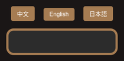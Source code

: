 <html lang="zh-Hant">
<head>
  <meta charset="UTF-8" />
  <meta name="viewport" content="width=device-width, initial-scale=1.0"/>
  <title>飯店QA</title>
  <style>
    html, body {
      margin: 0; padding: 0;
      background-color: #1a1616;
      font-family: 'Segoe UI', Tahoma, Geneva, Verdana, sans-serif;
      display: flex; flex-direction: column; align-items: center;
      height: 100vh;
    }
    .lang-switcher {
      margin: 20px;
    }
    .lang-switcher button {
      margin: 0 10px;
      padding: 8px 16px;
      font-size: 1rem;
      border: none;
      border-radius: 5px;
      cursor: pointer;
      background-color: #a67c52;
      color: white;
      transition: background-color 0.3s;
    }
    .lang-switcher button:hover {
      background-color: #8b653f;
    }
    .qa-container {
      background-color: #2c2c2c;
      border: 6px solid #a67c52;
      border-radius: 20px;
      padding: 30px 25px;
      width: 90%;
      max-width: 1000px;
      box-sizing: border-box;
      overflow-y: auto;
      max-height: 85vh;
      -webkit-overflow-scrolling: touch;
    }
    .qa-item {
      margin-bottom: 20px;
    }
    .question {
      cursor: pointer;
      font-size: 1.5rem;
      color: #FFC107;
      margin-bottom: 8px;
      display: flex;
      justify-content: space-between;
      align-items: center;
      background-color: #444;
      padding: 12px 16px;
      border-radius: 10px;
      user-select: none;
      transition: background-color 0.3s;
    }
    .question:hover {
      background-color: #555;
    }
    .arrow {
      font-size: 1.2rem;
      color: #FFC107;
    }
    .answer {
      max-height: 0;
      overflow: hidden;
      transition: max-height 0.4s ease, padding 0.3s ease;
      font-size: 1.1rem;
      color: #fff;
      background-color: #3a3a3a;
      border-radius: 8px;
      padding: 0 16px;
      line-height: 1.6;
    }
    .answer.open {
      max-height: 800px;
      padding: 15px 16px;
    }
    a {
      color: #00d4ff;
      text-decoration: underline;
    }
    @media (max-width: 600px) {
      .question {
        font-size: 1.1rem;
        padding: 8px 12px;
      }
      .answer {
        font-size: 1rem;
      }
    }
  </style>
</head>
<body>
  <div class="lang-switcher">
    <button onclick="switchLang('zh')">中文</button>
    <button onclick="switchLang('en')">English</button>
    <button onclick="switchLang('ja')">日本語</button>
  </div>

  <div class="qa-container" id="qa"></div>

  <script>
    const qaData = {
      zh: [
        {
          q: "飯店周邊是否有夜市？",
          a: `▪ 每日：城隍廟夜市：<a href="https://www.google.com/maps?q=新竹市城隍廟夜市" target="_blank">地圖</a><br>
           ▪ 週二、週四：新竹後站夜市：<a href="https://www.google.com/maps?q=新竹後站夜市" target="_blank">地圖</a><br>
          ▪ 週三、週五：樹林頭夜市：<a href="https://www.google.com/maps?q=樹林頭夜市" target="_blank">地圖</a>`

        },
        {
          q: "有哪些古蹟與觀光景點？",
          a: `
▪ 新竹州圖書館：<a href="https://maps.example.com/library" target="_blank">地圖</a><br>
▪ 東門迎曦門：<a href="https://maps.example.com/eastgate" target="_blank">地圖</a><br>
▪ 辛志平校長故居：<a href="https://maps.example.com/principalhouse" target="_blank">地圖</a><br>
▪ 新竹市影像博物館：<a href="https://maps.example.com/museum" target="_blank">地圖</a><br>
▪ 新竹市美術館：<a href="https://maps.example.com/artmuseum" target="_blank">地圖</a><br>
▪ 東門市場：<a href="https://maps.example.com/eastmarket" target="_blank">地圖</a><br>
▪ 新竹市政府：<a href="https://maps.example.com/cityhall" target="_blank">地圖</a><br>
▪ 新竹市消防博物館：<a href="https://maps.example.com/firemuseum" target="_blank">地圖</a><br>
▪ 新竹動物園：<a href="https://maps.example.com/zoo" target="_blank">地圖</a><br>
▪ 新竹公園：<a href="https://maps.example.com/park" target="_blank">地圖</a>`
        },
        {
          q: "有哪些宮廟？",
          a: `
▪ 東寧宮：<a href="https://maps.example.com/dongning" target="_blank">地圖</a><br>
▪ 新竹都城隍廟：<a href="https://maps.example.com/citygod" target="_blank">地圖</a><br>
▪ 新竹長和宮：<a href="https://maps.example.com/changhe" target="_blank">地圖</a><br>
▪ 關帝廟：<a href="https://maps.example.com/guandi" target="_blank">地圖</a>`
        },
        {
          q: "附近有哪裡可以購物？",
          a: `
▪ 巨城購物中心：<a href="https://maps.example.com/bigcity" target="_blank">地圖</a><br>
▪ 新竹大遠百：<a href="https://maps.example.com/farcity" target="_blank">地圖</a>`
        },
        {
          q: "Ubike在哪裡？",
          a: `
▪ 新竹市政府Ubike站：<a href="https://maps.example.com/ubike" target="_blank">地圖</a>`
        },
        {
          q: "早餐推薦？",
          a: `
▪ 古拉爵早餐：<a href="https://maps.example.com/breakfast1" target="_blank">地圖</a><br>
▪ 山東早點：<a href="https://maps.example.com/breakfast2" target="_blank">地圖</a><br>
▪ 星巴克-新竹州圖門市：<a href="https://maps.example.com/starbucks" target="_blank">地圖</a>`
        },
        {
          q: "咖啡和下午茶推薦？",
          a: `
▪ 星巴克-新竹州圖門市：<a href="https://maps.example.com/starbucks" target="_blank">地圖</a><br>
▪ 九幕咖啡：<a href="https://maps.example.com/coffee1" target="_blank">地圖</a><br>
▪ 饅饅好食：<a href="https://maps.example.com/coffee2" target="_blank">地圖</a><br>
▪ 一百種味道(三民店)：<a href="https://maps.example.com/coffee3" target="_blank">地圖</a><br>
▪ 夏.咖啡：<a href="https://maps.example.com/coffee4" target="_blank">地圖</a><br>
▪ Float Dept.微生咖啡：<a href="https://maps.example.com/coffee5" target="_blank">地圖</a>`
        },
        {
          q: "中式餐廳推薦？",
          a: `
▪ 菜園上海餐廳：<a href="https://maps.example.com/chinese1" target="_blank">地圖</a><br>
▪ 享鴨烤鴨：<a href="https://maps.example.com/chinese2" target="_blank">地圖</a><br>
▪ 西市汕頭館：<a href="https://maps.example.com/chinese3" target="_blank">地圖</a><br>
▪ 新橋弄堂：<a href="https://maps.example.com/chinese4" target="_blank">地圖</a>`
        },
        {
          q: "西式餐廳推薦？",
          a: `
▪ 冪2 La Miette Kitchen：<a href="https://maps.example.com/western1" target="_blank">地圖</a><br>
▪ TABLE JOE 喬桌子廚房：<a href="https://maps.example.com/western2" target="_blank">地圖</a><br>
▪ 史坦利美式牛排：<a href="https://maps.example.com/western3" target="_blank">地圖</a><br>
▪ 金色三麥 新竹巨城店PARK15：<a href="https://maps.example.com/western4" target="_blank">地圖</a>`
        },
        {
          q: "日式餐廳推薦？",
          a: `
▪ 柚子：<a href="https://maps.example.com/japanese1" target="_blank">地圖</a><br>
▪ 皿富器食 minfood：<a href="https://maps.example.com/japanese2" target="_blank">地圖</a><br>
▪ 橋燒肉府後店：<a href="https://maps.example.com/japanese3" target="_blank">地圖</a><br>
▪ 私嚐串燒：<a href="https://maps.example.com/japanese4" target="_blank">地圖</a><br>
▪ 大阪燒肉 燒魂Yakikon：<a href="https://maps.example.com/japanese5" target="_blank">地圖</a>`
        },
        {
          q: "素食餐廳推薦？",
          a: `
▪ 活原素Ｖ：<a href="https://maps.example.com/vegan1" target="_blank">地圖</a><br>
▪ 籽田野菜屋：<a href="https://maps.example.com/vegan2" target="_blank">地圖</a><br>
▪ 井家：<a href="https://maps.example.com/vegan3" target="_blank">地圖</a><br>
▪ 井町日式蔬食料理(大同店)：<a href="https://maps.example.com/vegan4" target="_blank">地圖</a><br>
▪ 八二親食-三民店：<a href="https://maps.example.com/vegan5" target="_blank">地圖</a>`
        },
        {
          q: "印度及異國料理推薦？",
          a: `
▪ 點22港式點心：<a href="https://maps.example.com/foreign1" target="_blank">地圖</a><br>
▪ 蘇丹土耳其廚房：<a href="https://maps.example.com/foreign2" target="_blank">地圖</a><br>
▪ 達達印度料理：<a href="https://maps.example.com/foreign3" target="_blank">地圖</a><br>
▪ MAS India Restaurant 媽媽印度料理：<a href="https://maps.example.com/foreign4" target="_blank">地圖</a>`
        },
        {
          q: "牛肉麵推薦？",
          a: `
▪ 段純貞牛肉麵：<a href="https://maps.example.com/beefnoodle1" target="_blank">地圖</a><br>
▪ 熊川牛肉麵：<a href="https://maps.example.com/beefnoodle2" target="_blank">地圖</a><br>
▪ 璽子牛肉麵（博愛店）：<a href="https://maps.example.com/beefnoodle3" target="_blank">地圖</a><br>
▪ 貳壹村精緻麵點：<a href="https://maps.example.com/beefnoodle4" target="_blank">地圖</a>`
        },
        {
          q: "推薦小吃？",
          a: `
▪ 喜劇收場(漢堡)：<a href="https://maps.example.com/snack1" target="_blank">地圖</a><br>
▪ 戲棚下Under Six Pound炸雞：<a href="https://maps.example.com/snack2" target="_blank">地圖</a><br>
▪ 覓雪Mixshare手作雪花冰：<a href="https://maps.example.com/snack3" target="_blank">地圖</a>`
        },
        {
          q: "伴手禮推薦？",
          a: `
▪ 福源花生醬：<a href="https://maps.example.com/gift1" target="_blank">地圖</a><br>
▪ 新復珍：<a href="https://maps.example.com/gift2" target="_blank">地圖</a><br>
▪ 淵明餅舖：<a href="https://maps.example.com/gift3" target="_blank">地圖</a><br>
▪ 進益貢丸：<a href="https://maps.example.com/gift4" target="_blank">地圖</a><br>
▪ 海瑞貢丸：<a href="https://maps.example.com/gift5" target="_blank">地圖</a>`
        }
      ],
      en: [
        {
          q: "Are there any night markets near the hotel?",
          a:  `▪ Daily – Chenghuang Temple Night Market – <a href="https://www.google.com/maps?q=新竹市城隍廟夜市" target="_blank">Map</a><br>
           ▪ Tue & Thu – Hsinchu Back Station Night Market: <a href="https://www.google.com/maps?q=新竹後站夜市"  target="_blank">Map</a><br>
          ▪ Wed & Fri – Shulintou Night Market: <a href="https://www.google.com/maps?q=樹林頭夜市" target="_blank">Map</a>`

        },
        {
          q: "What historic sites and attractions are nearby?",
          a: `
▪ Hsinchu State Library: <a href="https://maps.example.com/library" target="_blank">Map</a><br>
▪ East Gate Yingxi Gate: <a href="https://maps.example.com/eastgate" target="_blank">Map</a><br>
▪ Principal Xin Zhiping's Former Residence: <a href="https://maps.example.com/principalhouse" target="_blank">Map</a><br>
▪ Hsinchu Image Museum: <a href="https://maps.example.com/museum" target="_blank">Map</a><br>
▪ Hsinchu Art Museum: <a href="https://maps.example.com/artmuseum" target="_blank">Map</a><br>
▪ East Gate Market: <a href="https://maps.example.com/eastmarket" target="_blank">Map</a><br>
▪ Hsinchu City Hall: <a href="https://maps.example.com/cityhall" target="_blank">Map</a><br>
▪ Hsinchu Fire Museum: <a href="https://maps.example.com/firemuseum" target="_blank">Map</a><br>
▪ Hsinchu Zoo: <a href="https://maps.example.com/zoo" target="_blank">Map</a><br>
▪ Hsinchu Park: <a href="https://maps.example.com/park" target="_blank">Map</a>`
        },
        {
          q: "What temples are nearby?",
          a: `
▪ Dongning Temple: <a href="https://maps.example.com/dongning" target="_blank">Map</a><br>
▪ Hsinchu City God Temple: <a href="https://maps.example.com/citygod" target="_blank">Map</a><br>
▪ Changhe Temple: <a href="https://maps.example.com/changhe" target="_blank">Map</a><br>
▪ Guandi Temple: <a href="https://maps.example.com/guandi" target="_blank">Map</a>`
        },
        {
          q: "Where can I shop nearby?",
          a: `
▪ Big City Shopping Center: <a href="https://maps.example.com/bigcity" target="_blank">Map</a><br>
▪ Far Eastern Department Store Hsinchu: <a href="https://maps.example.com/farcity" target="_blank">Map</a>`
        },
        {
          q: "Where is the Ubike station?",
          a: `
▪ Hsinchu City Hall Ubike Station: <a href="https://maps.example.com/ubike" target="_blank">Map</a>`
        },
        {
          q: "Where can I have breakfast?",
          a: `
▪ Garlic & Jazz Breakfast: <a href="https://maps.example.com/breakfast1" target="_blank">Map</a><br>
▪ Shandong Breakfast: <a href="https://maps.example.com/breakfast2" target="_blank">Map</a><br>
▪ Starbucks - Hsinchu State Library Store: <a href="https://maps.example.com/starbucks" target="_blank">Map</a>`
        },
        {
          q: "Coffee and afternoon tea recommendations?",
          a: `
▪ Starbucks - Hsinchu State Library Store: <a href="https://maps.example.com/starbucks" target="_blank">Map</a><br>
▪ Jiumu Coffee: <a href="https://maps.example.com/coffee1" target="_blank">Map</a><br>
▪ Manman Delicious: <a href="https://maps.example.com/coffee2" target="_blank">Map</a><br>
▪ Hundred Flavors (Sanmin Store): <a href="https://maps.example.com/coffee3" target="_blank">Map</a><br>
▪ Summer Coffee: <a href="https://maps.example.com/coffee4" target="_blank">Map</a><br>
▪ Float Dept. Micro Roastery: <a href="https://maps.example.com/coffee5" target="_blank">Map</a>`
        },
        {
          q: "Chinese restaurant recommendations?",
          a: `
▪ Vegetable Garden Shanghai Restaurant: <a href="https://maps.example.com/chinese1" target="_blank">Map</a><br>
▪ Enjoy Duck Roasted Duck: <a href="https://maps.example.com/chinese2" target="_blank">Map</a><br>
▪ Xishi Shantou Restaurant: <a href="https://maps.example.com/chinese3" target="_blank">Map</a><br>
▪ New Bridge Alley: <a href="https://maps.example.com/chinese4" target="_blank">Map</a>`
        },
        {
          q: "Western restaurant recommendations?",
          a: `
▪ La Miette Kitchen: <a href="https://maps.example.com/western1" target="_blank">Map</a><br>
▪ TABLE JOE Kitchen: <a href="https://maps.example.com/western2" target="_blank">Map</a><br>
▪ Stanley American Steakhouse: <a href="https://maps.example.com/western3" target="_blank">Map</a><br>
▪ Jinse Sanmai Park15, Hsinchu Big City: <a href="https://maps.example.com/western4" target="_blank">Map</a>`
        },
        {
          q: "Japanese restaurant recommendations?",
          a: `
▪ Yuzu: <a href="https://maps.example.com/japanese1" target="_blank">Map</a><br>
▪ Minfood: <a href="https://maps.example.com/japanese2" target="_blank">Map</a><br>
▪ Bridge Yakiniku Rear Store: <a href="https://maps.example.com/japanese3" target="_blank">Map</a><br>
▪ Private Taste Skewers: <a href="https://maps.example.com/japanese4" target="_blank">Map</a><br>
▪ Osaka Yakiniku Yakikon: <a href="https://maps.example.com/japanese5" target="_blank">Map</a>`
        },
        {
          q: "Vegetarian restaurant recommendations?",
          a: `
▪ Huoyuan Vegan V: <a href="https://maps.example.com/vegan1" target="_blank">Map</a><br>
▪ Zitian Vegetable House: <a href="https://maps.example.com/vegan2" target="_blank">Map</a><br>
▪ Jingjia: <a href="https://maps.example.com/vegan3" target="_blank">Map</a><br>
▪ Jingmachi Japanese Vegetarian (Datong Store): <a href="https://maps.example.com/vegan4" target="_blank">Map</a><br>
▪ 82 Qin Shi - Sanmin Store: <a href="https://maps.example.com/vegan5" target="_blank">Map</a>`
        },
        {
          q: "Indian and international cuisine recommendations?",
          a: `
▪ Dim 22 Hong Kong Dim Sum: <a href="https://maps.example.com/foreign1" target="_blank">Map</a><br>
▪ Sultan Turkish Kitchen: <a href="https://maps.example.com/foreign2" target="_blank">Map</a><br>
▪ Dada Indian Cuisine: <a href="https://maps.example.com/foreign3" target="_blank">Map</a><br>
▪ MAS India Restaurant: <a href="https://maps.example.com/foreign4" target="_blank">Map</a>`
        },
        {
          q: "Beef noodle recommendations?",
          a: `
▪ Duan Chun Zhen Beef Noodles: <a href="https://maps.example.com/beefnoodle1" target="_blank">Map</a><br>
▪ Xiongchuan Beef Noodles: <a href="https://maps.example.com/beefnoodle2" target="_blank">Map</a><br>
▪ Xi Zi Beef Noodles (Bo’ai Store): <a href="https://maps.example.com/beefnoodle3" target="_blank">Map</a><br>
▪ Er Yi Cun Exquisite Noodles: <a href="https://maps.example.com/beefnoodle4" target="_blank">Map</a>`
        },
        {
          q: "Snack recommendations?",
          a: `
▪ Comedy Ending (Burger): <a href="https://maps.example.com/snack1" target="_blank">Map</a><br>
▪ Under Six Pound Fried Chicken: <a href="https://maps.example.com/snack2" target="_blank">Map</a><br>
▪ Mixshare Handmade Shaved Ice: <a href="https://maps.example.com/snack3" target="_blank">Map</a>`
        },
        {
          q: "Souvenir recommendations?",
          a: `
▪ Fuyuan Peanut Butter: <a href="https://maps.example.com/gift1" target="_blank">Map</a><br>
▪ Xin Fuzhen: <a href="https://maps.example.com/gift2" target="_blank">Map</a><br>
▪ Yuanming Bakery: <a href="https://maps.example.com/gift3" target="_blank">Map</a><br>
▪ Jinyi Meatballs: <a href="https://maps.example.com/gift4" target="_blank">Map</a><br>
▪ Hairui Meatballs: <a href="https://maps.example.com/gift5" target="_blank">Map</a>`
        }
      ],
      ja: [
        {
          q: "ホテルの周辺に夜市はありますか？",
          a: `▪ 毎日・城隍廟夜市（チョンホアンミャオ夜市）– <a href="https://www.google.com/maps?q=新竹市城隍廟夜市"  target="_blank">地図</a><br>
          ▪ 火・木：新竹後駅夜市 – <a href="https://www.google.com/maps?q=新竹後站夜市"  target="_blank">地図</a><br>
          ▪ 水・金：樹林頭夜市 – <a href="https://www.google.com/maps?q=樹林頭夜市"  target="_blank">地図</a>`

        },
        {
          q: "歴史的建造物と観光スポットは？",
          a: `
▪ 新竹州図書館：<a href="https://maps.example.com/library" target="_blank">地図</a><br>
▪ 東門迎曦門：<a href="https://maps.example.com/eastgate" target="_blank">地図</a><br>
▪ 辛志平校長旧宅：<a href="https://maps.example.com/principalhouse" target="_blank">地図</a><br>
▪ 新竹市映像博物館：<a href="https://maps.example.com/museum" target="_blank">地図</a><br>
▪ 新竹市美術館：<a href="https://maps.example.com/artmuseum" target="_blank">地図</a><br>
▪ 東門市場：<a href="https://maps.example.com/eastmarket" target="_blank">地図</a><br>
▪ 新竹市政府：<a href="https://maps.example.com/cityhall" target="_blank">地図</a><br>
▪ 新竹市消防博物館：<a href="https://maps.example.com/firemuseum" target="_blank">地図</a><br>
▪ 新竹動物園：<a href="https://maps.example.com/zoo" target="_blank">地図</a><br>
▪ 新竹公園：<a href="https://maps.example.com/park" target="_blank">地図</a>`
        },
        {
          q: "近くの宮廟は？",
          a: `
▪ 東寧宮：<a href="https://maps.example.com/dongning" target="_blank">地図</a><br>
▪ 新竹都城隍廟：<a href="https://maps.example.com/citygod" target="_blank">地図</a><br>
▪ 新竹長和宮：<a href="https://maps.example.com/changhe" target="_blank">地図</a><br>
▪ 関帝廟：<a href="https://maps.example.com/guandi" target="_blank">地図</a>`
        },
        {
          q: "ショッピングはどこでできますか？",
          a: `
▪ 巨城ショッピングセンター：<a href="https://maps.example.com/bigcity" target="_blank">地図</a><br>
▪ 新竹大遠百：<a href="https://maps.example.com/farcity" target="_blank">地図</a>`
        },
        {
          q: "Ubikeの場所は？",
          a: `
▪ 新竹市政府Ubikeステーション：<a href="https://maps.example.com/ubike" target="_blank">地図</a>`
        },
        {
          q: "朝食のおすすめは？",
          a: `
▪ ガーリック＆ジャズ朝食：<a href="https://maps.example.com/breakfast1" target="_blank">地図</a><br>
▪ 山東の朝ごはん：<a href="https://maps.example.com/breakfast2" target="_blank">地図</a><br>
▪ スターバックス - 新竹州図書館店：<a href="https://maps.example.com/starbucks" target="_blank">地図</a>`
        },
        {
          q: "コーヒーとアフタヌーンティーのおすすめは？",
          a: `
▪ スターバックス - 新竹州図書館店：<a href="https://maps.example.com/starbucks" target="_blank">地図</a><br>
▪ 九幕コーヒー：<a href="https://maps.example.com/coffee1" target="_blank">地図</a><br>
▪ 饅饅好食：<a href="https://maps.example.com/coffee2" target="_blank">地図</a><br>
▪ 百の味（三民店）：<a href="https://maps.example.com/coffee3" target="_blank">地図</a><br>
▪ 夏コーヒー：<a href="https://maps.example.com/coffee4" target="_blank">地図</a><br>
▪ Float Dept.微生コーヒー：<a href="https://maps.example.com/coffee5" target="_blank">地図</a>`
        },
        {
          q: "中華料理店のおすすめは？",
          a: `
▪ 菜園上海料理店：<a href="https://maps.example.com/chinese1" target="_blank">地図</a><br>
▪ 享鴨ローストダック：<a href="https://maps.example.com/chinese2" target="_blank">地図</a><br>
▪ 西市汕頭館：<a href="https://maps.example.com/chinese3" target="_blank">地図</a><br>
▪ 新橋弄堂：<a href="https://maps.example.com/chinese4" target="_blank">地図</a>`
        },
        {
          q: "西洋料理店のおすすめは？",
          a: `
▪ 冪2 La Miette キッチン：<a href="https://maps.example.com/western1" target="_blank">地図</a><br>
▪ TABLE JOE キッチン：<a href="https://maps.example.com/western2" target="_blank">地図</a><br>
▪ スタンリーアメリカンステーキハウス：<a href="https://maps.example.com/western3" target="_blank">地図</a><br>
▪ 金色三麥 新竹巨城店 PARK15：<a href="https://maps.example.com/western4" target="_blank">地図</a>`
        },
        {
          q: "和食レストランのおすすめは？",
          a: `
▪ 柚子：<a href="https://maps.example.com/japanese1" target="_blank">地図</a><br>
▪ 皿富器食 minfood：<a href="https://maps.example.com/japanese2" target="_blank">地図</a><br>
▪ 橋焼肉府後店：<a href="https://maps.example.com/japanese3" target="_blank">地図</a><br>
▪ 私嚐串焼：<a href="https://maps.example.com/japanese4" target="_blank">地図</a><br>
▪ 大阪焼肉 燒魂Yakikon：<a href="https://maps.example.com/japanese5" target="_blank">地図</a>`
        },
        {
          q: "ベジタリアンレストランのおすすめは？",
          a: `
▪ 活原素Ｖ：<a href="https://maps.example.com/vegan1" target="_blank">地図</a><br>
▪ 籽田野菜屋：<a href="https://maps.example.com/vegan2" target="_blank">地図</a><br>
▪ 井家：<a href="https://maps.example.com/vegan3" target="_blank">地図</a><br>
▪ 井町日式蔬食料理（大同店）：<a href="https://maps.example.com/vegan4" target="_blank">地図</a><br>
▪ 八二親食-三民店：<a href="https://maps.example.com/vegan5" target="_blank">地図</a>`
        },
        {
          q: "インド料理・エスニック料理のおすすめは？",
          a: `
▪ 点22香港点心：<a href="https://maps.example.com/foreign1" target="_blank">地図</a><br>
▪ スルタン・トルコ料理店：<a href="https://maps.example.com/foreign2" target="_blank">地図</a><br>
▪ ダダ・インド料理：<a href="https://maps.example.com/foreign3" target="_blank">地図</a><br>
▪ MASインドレストラン：<a href="https://maps.example.com/foreign4" target="_blank">地図</a>`
        },
        {
          q: "牛肉麺のおすすめは？",
          a: `
▪ 段純貞牛肉麺：<a href="https://maps.example.com/beefnoodle1" target="_blank">地図</a><br>
▪ 熊川牛肉麺：<a href="https://maps.example.com/beefnoodle2" target="_blank">地図</a><br>
▪ 璽子牛肉麺（博愛店）：<a href="https://maps.example.com/beefnoodle3" target="_blank">地図</a><br>
▪ 貳壹村精緻麺点：<a href="https://maps.example.com/beefnoodle4" target="_blank">地図</a>`
        },
        {
          q: "おすすめの軽食は？",
          a: `
▪ 喜劇終了（バーガー）：<a href="https://maps.example.com/snack1" target="_blank">地図</a><br>
▪ 劇場下アンダーシックスパウンド唐揚げ：<a href="https://maps.example.com/snack2" target="_blank">地図</a><br>
▪ ミックスシェア手作りかき氷：<a href="https://maps.example.com/snack3" target="_blank">地図</a>`
        },
        {
          q: "お土産のおすすめは？",
          a: `
▪ 福源ピーナッツバター：<a href="https://maps.example.com/gift1" target="_blank">地図</a><br>
▪ 新復珍：<a href="https://maps.example.com/gift2" target="_blank">地図</a><br>
▪ 淵明餅舗：<a href="https://maps.example.com/gift3" target="_blank">地図</a><br>
▪ 進益貢丸：<a href="https://maps.example.com/gift4" target="_blank">地図</a><br>
▪ 海瑞貢丸：<a href="https://maps.example.com/gift5" target="_blank">地図</a>`
        }
      ]
    };

    const container = document.getElementById('qa');

    function renderQA(lang) {
      container.innerHTML = '';
      qaData[lang].forEach((item, index) => {
        const qaItem = document.createElement('div');
        qaItem.className = 'qa-item';

        const question = document.createElement('div');
        question.className = 'question';
        question.innerHTML = `・${item.q} <span class="arrow">${index === 0 ? '▲' : '▼'}</span>`;
        question.onclick = () => toggleAnswer(index);

        const answer = document.createElement('div');
        answer.className = 'answer';
        answer.innerHTML = item.a;

        if(index === 0) answer.classList.add('open');

        qaItem.appendChild(question);
        qaItem.appendChild(answer);
        container.appendChild(qaItem);
      });
    }

    function toggleAnswer(index) {
      const answers = document.querySelectorAll('.answer');
      const arrows = document.querySelectorAll('.arrow');

      answers.forEach((answer, i) => {
        const isCurrent = i === index;
        if(isCurrent) {
          if(answer.classList.contains('open')) {
            answer.classList.remove('open');
            arrows[i].textContent = '▼';
          } else {
            answer.classList.add('open');
            arrows[i].textContent = '▲';
          }
        } else {
          answer.classList.remove('open');
          arrows[i].textContent = '▼';
        }
      });
    }

    function switchLang(lang) {
      renderQA(lang);
    }

    // 預設載入中文
    renderQA('zh');
  </script>
</body>
</html>
</body>
</html>
